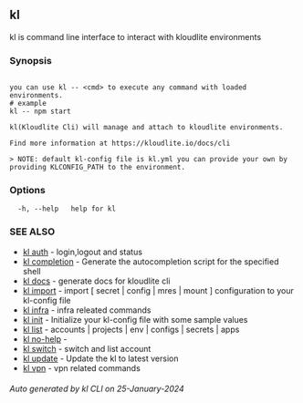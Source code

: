 ## kl

kl is command line interface to interact with kloudlite environments

### Synopsis

```

you can use kl -- <cmd> to execute any command with loaded environments.
# example
kl -- npm start

kl(Kloudlite Cli) will manage and attach to kloudlite environments.

Find more information at https://kloudlite.io/docs/cli

> NOTE: default kl-config file is kl.yml you can provide your own by providing KLCONFIG_PATH to the environment.
```

### Options

```
  -h, --help   help for kl

```

### SEE ALSO

* [kl auth](kl_auth.md)  - login,logout and status
* [kl completion](kl_completion.md)  - Generate the autocompletion script for the specified shell
* [kl docs](kl_docs.md)  - generate docs for kloudlite cli
* [kl import](kl_import.md)  - import [ secret | config | mres | mount ] configuration to your kl-config file
* [kl infra](kl_infra.md)  - infra releated commands
* [kl init](kl_init.md)  - Initialize your kl-config file with some sample values
* [kl list](kl_list.md)  - accounts | projects | env | configs | secrets | apps
* [kl no-help](kl_no-help.md)  - 
* [kl switch](kl_switch.md)  - switch and list account
* [kl update](kl_update.md)  - Update the kl to latest version
* [kl vpn](kl_vpn.md)  - vpn related commands

###### Auto generated by kl CLI on 25-January-2024
